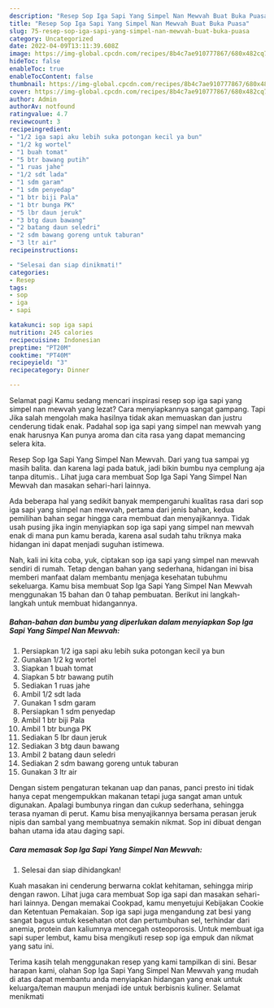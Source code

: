 ```yaml
---
description: "Resep Sop Iga Sapi Yang Simpel Nan Mewvah Buat Buka Puasa"
title: "Resep Sop Iga Sapi Yang Simpel Nan Mewvah Buat Buka Puasa"
slug: 75-resep-sop-iga-sapi-yang-simpel-nan-mewvah-buat-buka-puasa
category: Uncategorized
date: 2022-04-09T13:11:39.608Z
image: https://img-global.cpcdn.com/recipes/8b4c7ae910777867/680x482cq70/sop-iga-sapi-yang-simpel-nan-mewvah-foto-resep-utama.jpg
hideToc: false
enableToc: true
enableTocContent: false
thumbnail: https://img-global.cpcdn.com/recipes/8b4c7ae910777867/680x482cq70/sop-iga-sapi-yang-simpel-nan-mewvah-foto-resep-utama.jpg
cover: https://img-global.cpcdn.com/recipes/8b4c7ae910777867/680x482cq70/sop-iga-sapi-yang-simpel-nan-mewvah-foto-resep-utama.jpg
author: Admin
authorAv: notfound
ratingvalue: 4.7
reviewcount: 3
recipeingredient:
- "1/2 iga sapi aku lebih suka potongan kecil ya bun"
- "1/2 kg wortel"
- "1 buah tomat"
- "5 btr bawang putih"
- "1 ruas jahe"
- "1/2 sdt lada"
- "1 sdm garam"
- "1 sdm penyedap"
- "1 btr biji Pala"
- "1 btr bunga PK"
- "5 lbr daun jeruk"
- "3 btg daun bawang"
- "2 batang daun seledri"
- "2 sdm bawang goreng untuk taburan"
- "3 ltr air"
recipeinstructions:

- "Selesai dan siap dinikmati!"
categories:
- Resep
tags:
- sop
- iga
- sapi

katakunci: sop iga sapi 
nutrition: 245 calories
recipecuisine: Indonesian
preptime: "PT20M"
cooktime: "PT40M"
recipeyield: "3"
recipecategory: Dinner

---
```



Selamat pagi Kamu sedang mencari inspirasi resep sop iga sapi yang simpel nan mewvah yang lezat? Cara menyiapkannya sangat gampang. Tapi Jika salah mengolah maka hasilnya tidak akan memuaskan dan justru cenderung tidak enak. Padahal sop iga sapi yang simpel nan mewvah yang enak harusnya Kan punya aroma dan cita rasa yang dapat memancing selera kita.


Resep Sop Iga Sapi Yang Simpel Nan Mewvah. Dari yang tua sampai yg masih balita. dan karena lagi pada batuk, jadi bikin bumbu nya cemplung aja tanpa ditumis.. Lihat juga cara membuat Sop Iga Sapi Yang Simpel Nan Mewvah dan masakan sehari-hari lainnya.

Ada beberapa hal yang sedikit banyak mempengaruhi kualitas rasa dari sop iga sapi yang simpel nan mewvah, pertama dari jenis bahan, kedua pemilihan bahan segar hingga cara membuat dan menyajikannya. Tidak usah pusing jika ingin menyiapkan sop iga sapi yang simpel nan mewvah enak di mana pun kamu berada, karena asal sudah tahu triknya maka hidangan ini dapat menjadi suguhan istimewa.


Nah, kali ini kita coba, yuk, ciptakan sop iga sapi yang simpel nan mewvah sendiri di rumah. Tetap dengan bahan yang sederhana, hidangan ini bisa memberi manfaat dalam membantu menjaga kesehatan tubuhmu sekeluarga. Kamu bisa membuat Sop Iga Sapi Yang Simpel Nan Mewvah menggunakan 15 bahan dan 0 tahap pembuatan. Berikut ini langkah-langkah untuk membuat hidangannya.

<!--inarticleads1-->

##### Bahan-bahan dan bumbu yang diperlukan dalam menyiapkan Sop Iga Sapi Yang Simpel Nan Mewvah:

1. Persiapkan 1/2 iga sapi aku lebih suka potongan kecil ya bun
1. Gunakan 1/2 kg wortel
1. Siapkan 1 buah tomat
1. Siapkan 5 btr bawang putih
1. Sediakan 1 ruas jahe
1. Ambil 1/2 sdt lada
1. Gunakan 1 sdm garam
1. Persiapkan 1 sdm penyedap
1. Ambil 1 btr biji Pala
1. Ambil 1 btr bunga PK
1. Sediakan 5 lbr daun jeruk
1. Sediakan 3 btg daun bawang
1. Ambil 2 batang daun seledri
1. Sediakan 2 sdm bawang goreng untuk taburan
1. Gunakan 3 ltr air


Dengan sistem pengaturan tekanan uap dan panas, panci presto ini tidak hanya cepat mengempukkan makanan tetapi juga sangat aman untuk digunakan. Apalagi bumbunya ringan dan cukup sederhana, sehingga terasa nyaman di perut. Kamu bisa menyajikannya bersama perasan jeruk nipis dan sambal yang membuatnya semakin nikmat. Sop ini dibuat dengan bahan utama ida atau daging sapi. 

<!--inarticleads2-->

##### Cara memasak Sop Iga Sapi Yang Simpel Nan Mewvah:


1. Selesai dan siap dihidangkan!

Kuah masakan ini cenderung berwarna coklat kehitaman, sehingga mirip dengan rawon. Lihat juga cara membuat Sop iga sapi dan masakan sehari-hari lainnya. Dengan memakai Cookpad, kamu menyetujui Kebijakan Cookie dan Ketentuan Pemakaian. Sop iga sapi juga mengandung zat besi yang sangat bagus untuk kesehatan otot dan pertumbuhan sel, terhindar dari anemia, protein dan kaliumnya mencegah osteoporosis. Untuk membuat iga sapi super lembut, kamu bisa mengikuti resep sop iga empuk dan nikmat yang satu ini. 

Terima kasih telah menggunakan resep yang kami tampilkan di sini. Besar harapan kami, olahan Sop Iga Sapi Yang Simpel Nan Mewvah yang mudah di atas dapat membantu anda menyiapkan hidangan yang enak untuk keluarga/teman maupun menjadi ide untuk berbisnis kuliner. Selamat menikmati
